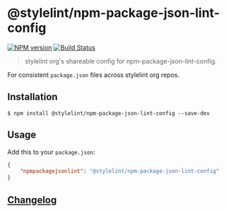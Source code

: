 # @stylelint/npm-package-json-lint-config

[![NPM version](https://img.shields.io/npm/v/@stylelint/npm-package-json-lint-config.svg)](https://www.npmjs.org/package/@stylelint/npm-package-json-lint-config) [![Build Status](https://github.com/stylelint/npm-package-json-lint-config/workflows/CI/badge.svg)](https://github.com/stylelint/npm-package-json-lint-config/actions)

> stylelint org's shareable config for npm-package-json-lint-config.

For consistent `package.json` files across stylelint org repos.

## Installation

```console
$ npm install @stylelint/npm-package-json-lint-config --save-dev
```

## Usage

Add this to your `package.json`:

```json
{
	"npmpackagejsonlint": "@stylelint/npm-package-json-lint-config"
}
```

## [Changelog](CHANGELOG.md)
